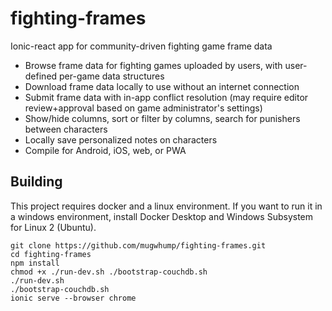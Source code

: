 # fighting-frames
Ionic-react app for community-driven fighting game frame data

- Browse frame data for fighting games uploaded by users, with user-defined per-game data structures
- Download frame data locally to use without an internet connection
- Submit frame data with in-app conflict resolution (may require editor review+approval based on game administrator's settings)
- Show/hide columns, sort or filter by columns, search for punishers between characters
- Locally save personalized notes on characters
- Compile for Android, iOS, web, or PWA

## Building
This project requires docker and a linux environment. If you want to run it in a windows environment, install Docker Desktop and Windows Subsystem for Linux 2 (Ubuntu).
```
git clone https://github.com/mugwhump/fighting-frames.git
cd fighting-frames
npm install
chmod +x ./run-dev.sh ./bootstrap-couchdb.sh
./run-dev.sh
./bootstrap-couchdb.sh
ionic serve --browser chrome
```
